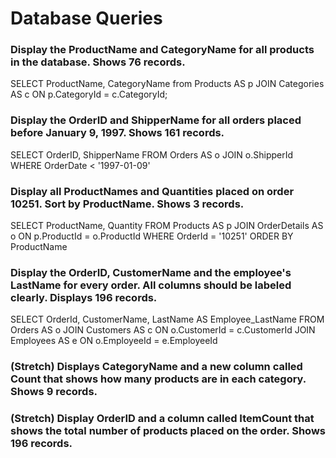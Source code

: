 # Database Queries

### Display the ProductName and CategoryName for all products in the database. Shows 76 records.
SELECT ProductName, CategoryName from Products AS p 
JOIN Categories AS c 
ON p.CategoryId = c.CategoryId;

### Display the OrderID and ShipperName for all orders placed before January 9, 1997. Shows 161 records.
SELECT OrderID, 
ShipperName FROM Orders AS o 
JOIN o.ShipperId 
WHERE OrderDate < '1997-01-09'

### Display all ProductNames and Quantities placed on order 10251. Sort by ProductName. Shows 3 records.
SELECT ProductName, 
Quantity FROM Products AS p 
JOIN OrderDetails AS o 
ON p.ProductId = o.ProductId 
WHERE OrderId = '10251' 
ORDER BY ProductName

### Display the OrderID, CustomerName and the employee's LastName for every order. All columns should be labeled clearly. Displays 196 records.
SELECT OrderId, CustomerName, LastName AS Employee_LastName 
FROM Orders AS o 
JOIN Customers AS c 
ON o.CustomerId = c.CustomerId JOIN Employees AS e ON o.EmployeeId = e.EmployeeId

### (Stretch)  Displays CategoryName and a new column called Count that shows how many products are in each category. Shows 9 records.

### (Stretch) Display OrderID and a  column called ItemCount that shows the total number of products placed on the order. Shows 196 records.
